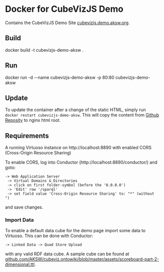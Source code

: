 # Docker for CubeVizJS Demo

Contains the CubeVizJS Demo Site [cubevizjs.demo.aksw.org](http://cubevizjs.demo.aksw.org/).

## Build

docker build -t cubevizjs-demo-aksw .

## Run

docker run -d --name cubevizjs-demo-aksw -p 80:80 cubevizjs-demo-aksw

## Update

To update the container after a change of the static HTML, simply run `docker restart cubevizjs-demo-aksw`. This will copy the content from [Github Reposity](https://github.com/AKSW/CubeVizJs-Demopage.git) to nginx html root.

## Requirements

A running Virtuoso instance on http://localhost:8890 with enabled CORS (Cross-Origin Resource Sharing)

To enable CORS, log into Conductor (http://localhost:8890/conductor/) and goto:

    -> Web Application Server 
     -> Virtual Domains & Directories 
     -> click on first folder-symbol (before the '0.0.0.0')
     -> 'Edit' row '/sparql' 
     -> set field value 'Cross-Origin Resource Sharing' to: "*" (without ")

and save changes.

### Import Data

To enable a default data cube for the demo page import some data to Virtuoso. This can be done with Conductor:

    -> Linked Data -> Quad Store Upload

with any valid RDF data cube. A sample cube can be found at [github.com/AKSW/cubeviz.ontowiki/blob/master/assets/scoreboard-part-2-dimensional.ttl](https://github.com/AKSW/cubeviz.ontowiki/blob/master/assets/scoreboard-part-2-dimensional.ttl).

